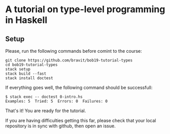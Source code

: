 # A tutorial on type-level programming in Haskell


## Setup

Please, run the following commands before comint to the course:

```
git clone https://github.com/bravit/bob19-tutorial-types
cd bob19-tutorial-types
stack setup
stack build --fast
stack install doctest
```

If everything goes well, the following command should be successfull:

```
$ stack exec -- doctest 0-intro.hs
Examples: 5  Tried: 5  Errors: 0  Failures: 0
```

That's it!  You are ready for the tutorial.

If you are having difficulties getting this far, please check that
your local repository is in sync with github, then open an issue.